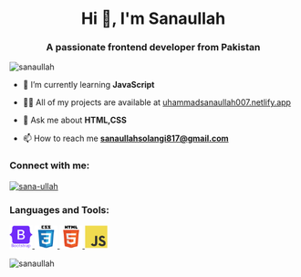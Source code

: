 <h1 align="center">Hi 👋, I'm Sanaullah</h1>
<h3 align="center">A passionate frontend developer from Pakistan</h3>

<p align="left"> <img src="https://komarev.com/ghpvc/?username=sanaullah&label=Profile%20views&color=0e75b6&style=flat" alt="sanaullah" /> </p>

- 🌱 I’m currently learning **JavaScript**

- 👨‍💻 All of my projects are available at [uhammadsanaullah007.netlify.app](uhammadsanaullah007.netlify.app)

- 💬 Ask me about **HTML,CSS**

- 📫 How to reach me **sanaullahsolangi817@gmail.com**

<h3 align="left">Connect with me:</h3>
<p align="left">
<a href="https://linkedin.com/in/sana-ullah" target="blank"><img align="center" src="https://raw.githubusercontent.com/rahuldkjain/github-profile-readme-generator/master/src/images/icons/Social/linked-in-alt.svg" alt="sana-ullah" height="30" width="40" /></a>
</p>

<h3 align="left">Languages and Tools:</h3>
<p align="left"> <a href="https://getbootstrap.com" target="_blank" rel="noreferrer"> <img src="https://raw.githubusercontent.com/devicons/devicon/master/icons/bootstrap/bootstrap-plain-wordmark.svg" alt="bootstrap" width="40" height="40"/> </a> <a href="https://www.w3schools.com/css/" target="_blank" rel="noreferrer"> <img src="https://raw.githubusercontent.com/devicons/devicon/master/icons/css3/css3-original-wordmark.svg" alt="css3" width="40" height="40"/> </a> <a href="https://www.w3.org/html/" target="_blank" rel="noreferrer"> <img src="https://raw.githubusercontent.com/devicons/devicon/master/icons/html5/html5-original-wordmark.svg" alt="html5" width="40" height="40"/> </a> <a href="https://developer.mozilla.org/en-US/docs/Web/JavaScript" target="_blank" rel="noreferrer"> <img src="https://raw.githubusercontent.com/devicons/devicon/master/icons/javascript/javascript-original.svg" alt="javascript" width="40" height="40"/> </a> </p>

<p><img align="center" src="https://github-readme-stats.vercel.app/api/top-langs?username=sanaullah&show_icons=true&locale=en&layout=compact" alt="sanaullah" /></p>
